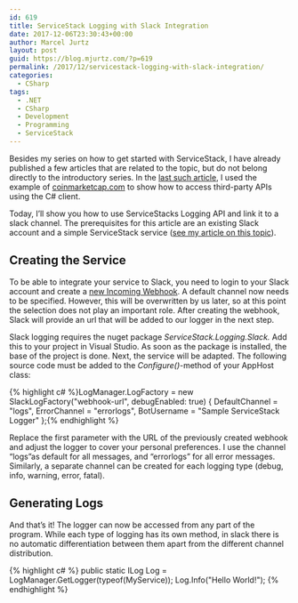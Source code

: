 ```yaml
---
id: 619
title: ServiceStack Logging with Slack Integration
date: 2017-12-06T23:30:43+00:00
author: Marcel Jurtz
layout: post
guid: https://blog.mjurtz.com/?p=619
permalink: /2017/12/servicestack-logging-with-slack-integration/
categories:
  - CSharp
tags:
  - .NET
  - CSharp
  - Development
  - Programming
  - ServiceStack
---
```

Besides my series on how to get started with ServiceStack, I have already published a few articles that are related to the topic, but do not belong directly to the introductory series. In the [last such article](https://blog.mjurtz.com/2017/12/query-coinmarketcap-api-using-servicestack/), I used the example of [coinmarketcap.com](https://coinmarketcap.com/) to show how to access third-party APIs using the C# client.

Today, I&#8217;ll show you how to use ServiceStacks Logging API and link it to a slack channel. The prerequisites for this article are an existing Slack account and a simple ServiceStack service ([see my article on this topic](https://blog.mjurtz.com/2017/11/servicestack-building-simple-service/)).

## Creating the Service

To be able to integrate your service to Slack, you need to login to your Slack account and create a [new Incoming Webhook](https://my.slack.com/services/new/incoming-webhook/). A default channel now needs to be specified. However, this will be overwritten by us later, so at this point the selection does not play an important role. After creating the webhook, Slack will provide an url that will be added to our logger in the next step.

Slack logging requires the nuget package _ServiceStack.Logging.Slack._ Add this to your project in Visual Studio. As soon as the package is installed, the base of the project is done. Next, the service will be adapted. The following source code must be added to the _Configure()_-method of your AppHost class:

{% highlight c# %}LogManager.LogFactory = new SlackLogFactory("webhook-url", debugEnabled: true)
{
    DefaultChannel = "logs",
    ErrorChannel = "errorlogs",
    BotUsername = "Sample ServiceStack Logger"
};{% endhighlight %}

Replace the first parameter with the URL of the previously created webhook and adjust the logger to cover your personal preferences. I use the channel &#8220;logs&#8221;as default for all messages, and &#8220;errorlogs&#8221; for all error messages. Similarly, a separate channel can be created for each logging type (debug, info, warning, error, fatal).

## Generating Logs

And that&#8217;s it! The logger can now be accessed from any part of the program. While each type of logging has its own method, in slack there is no automatic differentiation between them apart from the different channel distribution.

{% highlight c# %}
public static ILog Log = LogManager.GetLogger(typeof(MyService));
Log.Info("Hello World!");
{% endhighlight %}